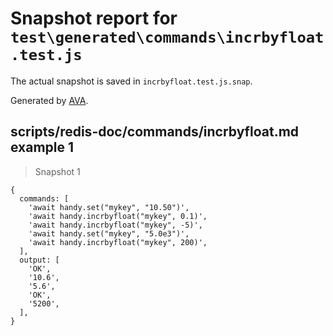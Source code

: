 # Snapshot report for `test\generated\commands\incrbyfloat.test.js`

The actual snapshot is saved in `incrbyfloat.test.js.snap`.

Generated by [AVA](https://ava.li).

## scripts/redis-doc/commands/incrbyfloat.md example 1

> Snapshot 1

    {
      commands: [
        'await handy.set("mykey", "10.50")',
        'await handy.incrbyfloat("mykey", 0.1)',
        'await handy.incrbyfloat("mykey", -5)',
        'await handy.set("mykey", "5.0e3")',
        'await handy.incrbyfloat("mykey", 200)',
      ],
      output: [
        'OK',
        '10.6',
        '5.6',
        'OK',
        '5200',
      ],
    }
